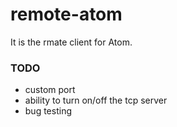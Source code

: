 # remote-atom

It is the rmate client for Atom.

### TODO
- custom port
- ability to turn on/off the tcp server 
- bug testing